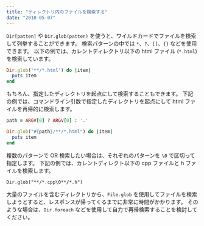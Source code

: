 ```yaml
---
title: "ディレクトリ内のファイルを検索する"
date: "2010-05-07"
---
```


`Dir[patten]` や `Dir.glob(patten)` を使うと、ワイルドカードでファイルを検索して列挙することができます。
検索パターンの中では `*`、`?`、`[]`、`{}` などを使用できます。
以下の例では、カレントディレクトリ以下の html ファイル (`*.html`) を検索しています。

```ruby
Dir.glob('**/*.html') do |item|
  puts item
end
```

もちろん、指定したディレクトリを起点にして検索することもできます。
下記の例では、コマンドライン引数で指定したディレクトリを起点にして html ファイルを再帰的に検索します。

```ruby
path = ARGV[0] ? ARGV[0] : '.'

Dir.glob("#{path}/**/*.html") do |item|
  puts item
end
```

複数のパターンで OR 検索したい場合は、それぞれのパターンを `\0` で区切って指定します。
下記の例では、カレントディレクト以下の cpp ファイルと h ファイルを検索します。

```
Dir.glob("**/*.cpp\0**/*.h")
```

大量のファイルを含むディレクトリから、`File.glob` を使用してファイルを検索しようとすると、レスポンスが帰ってくるまでに非常に時間がかかります。
そのような場合は、`Dir.foreach` などを使用して自力で再帰検索することを検討してください。

